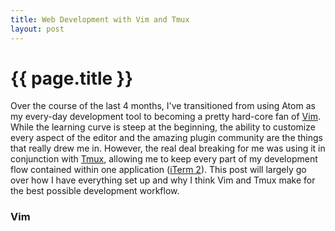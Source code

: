 ```yaml
---
title: Web Development with Vim and Tmux
layout: post
---
```


# {{ page.title }}

Over the course of the last 4 months, I've transitioned from using Atom as my
every-day development tool to becoming a pretty hard-core fan of
[Vim](http://www.vim.org/). While the learning curve is steep at the beginning,
the ability to customize every aspect of the editor and the amazing plugin
community are the things that really drew me in.  However, the real deal
breaking for me was using it in conjunction with [Tmux](http://tmux.sourceforge.net/),
allowing me to keep every
part of my development flow contained within one application ([iTerm
2](http://iterm2.com/)).  This post will largely go over how I have everything
set up and why I think Vim and Tmux make for the best possible development
workflow.

### Vim


